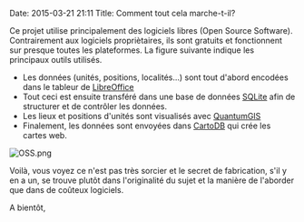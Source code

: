 Date: 2015-03-21 21:11
Title: Comment tout cela marche-t-il?

Ce projet utilise principalement des logiciels libres (Open Source Software). Contrairement aux logiciels propriètaires, ils sont gratuits et fonctionnent sur presque toutes les plateformes.
La figure suivante indique les principaux outils utilisés.

* Les données (unités, positions, localités...) sont tout d'abord encodées dans le tableur de [LibreOffice](http://www.libreoffice.org/)
* Tout ceci est ensuite transféré dans une base de données [SQLite](http://www.sqlite.org/) afin de structurer et de contrôler les données.
* Les lieux et positions d'unités sont visualisés avec [QuantumGIS](http://www2.qgis.org/)
* Finalement, les données sont envoyées dans [CartoDB](http://cartodb.com/) qui crée les cartes web.

![OSS.png](https://dl.dropboxusercontent.com/u/17878888/junibis/img/OSS.png)

Voilà, vous voyez ce n'est pas très sorcier et le secret de fabrication, s'il y en a un, se trouve plutôt dans l'originalité du sujet et la manière de l'aborder que dans de coûteux logiciels.

A bientôt,




